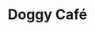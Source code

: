 ---
title: Doggy Café
description: Réseaux sociaux
resume:
  titre: Doggy Café
  court: Réseaux sociaux
identifiant:
slug:
ordre: 2
image: /img/doggy-cafe-reseaux-sociaux.jpg
i18n: fr
portfolios:
  - Réseaux sociaux
link:
  external: true
  url: https://www.facebook.com/LeDoggyCafe/
---
